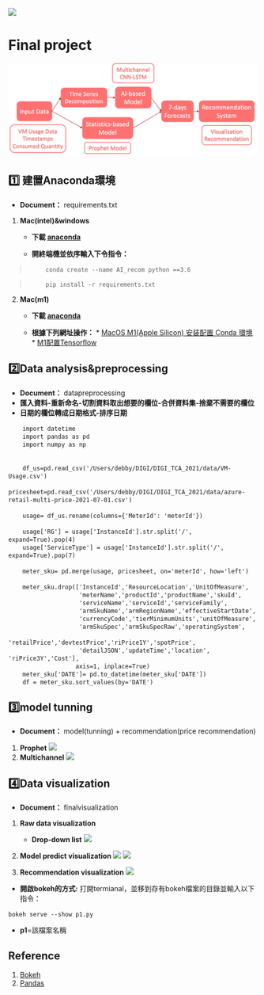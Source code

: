 ![](https://i.imgur.com/ajPzVX4.png)

# Final project 
![](flow.png)
## :one: 建置Anaconda環境
* __Document：__ requirements.txt


1. __Mac(intel)&windows__
    * __下載 [anaconda](https://www.anaconda.com/products/individual)__
       
    * __開終端機並依序輸入下令指令：__
>          conda create --name AI_recom python ==3.6

>          pip install -r requirements.txt
    
2. __Mac(m1)__
    * __下載 [anaconda](https://www.anaconda.com/products/individual)__
       
     * __根據下列網址操作：__
            * [MacOS M1(Apple Silicon) 安装配置 Conda 環境](https://zhuanlan.zhihu.com/p/349295868)
            * [M1配置Tensorflow](https://zhuanlan.zhihu.com/p/367512283)
            
            
## :two:Data analysis&preprocessing  
* __Document：__ datapreprocessing
* __匯入資料-重新命名-切割資料取出想要的欄位-合併資料集-捨棄不需要的欄位__
* __日期的欄位轉成日期格式-排序日期__
```python=
    import datetime
    import pandas as pd
    import numpy as np


    df_us=pd.read_csv('/Users/debby/DIGI/DIGI_TCA_2021/data/VM-Usage.csv')
    pricesheet=pd.read_csv('/Users/debby/DIGI/DIGI_TCA_2021/data/azure-retail-multi-price-2021-07-01.csv')

    usage= df_us.rename(columns={'MeterId': 'meterId'})

    usage['RG'] = usage['InstanceId'].str.split('/', expand=True).pop(4)
    usage['ServiceType'] = usage['InstanceId'].str.split('/', expand=True).pop(7)

    meter_sku= pd.merge(usage, pricesheet, on='meterId', how='left')

    meter_sku.drop(['InstanceId','ResourceLocation','UnitOfMeasure',
                    'meterName','productId','productName','skuId',
                    'serviceName','serviceId','serviceFamily',
                    'armSkuName','armRegionName','effectiveStartDate',
                    'currencyCode','tierMinimumUnits','unitOfMeasure',
                    'armSkuSpec','armSkuSpecRaw','operatingSystem',
                    'retailPrice','devtestPrice','riPrice1Y','spotPrice',
                    'detailJSON','updateTime','location', 'riPrice3Y','Cost'],
                   axis=1, inplace=True)
    meter_sku['DATE']= pd.to_datetime(meter_sku['DATE'])
    df = meter_sku.sort_values(by='DATE')
```
## :three:model tunning
* __Document：__ model(tunning) + recommendation(price recommendation)
1. __Prophet__
![](https://i.imgur.com/VITX3ny.png)
2. __Multichannel__
![](https://i.imgur.com/JVu3Oyp.png)
## :four:Data visualization
* __Document：__ finalvisualization

1. __Raw data visualization__
    * __Drop-down list__
![](https://i.imgur.com/RSKBys6.png)   
  
    

2. __Model predict visualization__
![](https://i.imgur.com/uN2L2sN.png)
![](https://i.imgur.com/IgDf28c.png)

    
    
    
3. __Recommendation visualization__
![](https://i.imgur.com/31CMX1R.png)
    
* __開啟bokeh的方式:__ 打開termianal，並移到存有bokeh檔案的目錄並輸入以下指令：
```
bokeh serve --show p1.py
```
* __p1__=該檔案名稱

## Reference
1. [Bokeh](http://docs.bokeh.org/en/latest/)
2. [Pandas](https://yanwei-liu.medium.com/python-pandas%E4%BD%BF%E7%94%A8%E7%AD%86%E8%A8%98-a4682e254d90)






